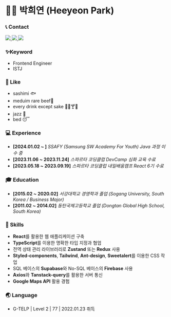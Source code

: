 # 🐻‍❄️ 박희연 (Heeyeon Park)

### 📞 Contact

<a href=mailto:godeeyeon@gmail.com>
<img src="https://img.shields.io/badge/Gmail-EA4335?style=for-the-badge&logo=Gmail&logoColor=000000">
</a>  <a href="https://github.com/hi-react">
<img src="https://img.shields.io/badge/Github-181717?style=for-the-badge&logo=Github&logoColor=white">
</a>  <a href="https://hi-react.tistory.com">
<img src="https://img.shields.io/badge/Tistory-EC4815?style=for-the-badge&logo=Tistory&logoColor=white">
</a>

### ✨Keyword

- Frontend Engineer
- ISTJ

### 💖 Like
- sashimi 🐟 
- meduim rare beef🍖 
- every drink except sake 🍷🍻🍸🥃 
- jazz 📯 
- bed 😴

### 💻 Experience

- **[2024.01.02 ~ ]** *SSAFY (Samsung SW Academy For Youth) Java 과정 이수 중*
- **[2023.11.06 ~ 2023.11.24]** *스파르타 코딩클럽 DevCamp 심화 교육 수료*
- **[2023.05.18 ~ 2023.09.19]** *스파르타 코딩클럽 내일배움캠프 React 6기 수료*

### 🎓 Education

- **[2015.02 ~ 2020.02]** *서강대학교 경영학과 졸업 (Sogang University, South Korea / Business Major)*
- **[2011.02 ~ 2014.02]** *동탄국제고등학교 졸업 (Dongtan Global High School, South Korea)*

### 🎿 Skills

- **React**를 활용한 웹 애플리케이션 구축
- **TypeScript**를 이용한 명확한 타입 지정과 협업
- 전역 상태 관리 라이브러리로 **Zustand** 또는 **Redux** 사용
- **Styled-components**, **Tailwind**, **Ant-design**, **Sweetalert**를 이용한 CSS 작업
- SQL 베이스의 **Supabase**와 No-SQL 베이스의 **Firebase** 사용 
- **Axios**와 **Tanstack-query**를 활용한 서버 통신
- **Google Maps API** 활용 경험

### 🌏 Language

- G-TELP | Level 2 | 77 | 2022.01.23 취득
